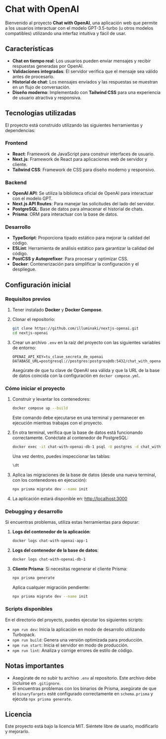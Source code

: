 # Chat with OpenAI

Bienvenido al proyecto **Chat with OpenAI**, una aplicación web que permite a los usuarios interactuar con el modelo GPT-3.5-turbo (u otros modelos compatibles) utilizando una interfaz intuitiva y fácil de usar.

## Características

- **Chat en tiempo real**: Los usuarios pueden enviar mensajes y recibir respuestas generadas por OpenAI.
- **Validaciones integradas**: El servidor verifica que el mensaje sea válido antes de procesarlo.
- **Historial de chat**: Los mensajes enviados y las respuestas se muestran en un flujo de conversación.
- **Diseño moderno**: Implementado con **Tailwind CSS** para una experiencia de usuario atractiva y responsiva.

## Tecnologías utilizadas

El proyecto está construido utilizando las siguientes herramientas y dependencias:

### Frontend
- **React**: Framework de JavaScript para construir interfaces de usuario.
- **Next.js**: Framework de React para aplicaciones web de servidor y cliente.
- **Tailwind CSS**: Framework de CSS para diseño moderno y responsivo.

### Backend
- **OpenAI API**: Se utiliza la biblioteca oficial de OpenAI para interactuar con el modelo GPT.
- **Next.js API Routes**: Para manejar las solicitudes del lado del servidor.
- **PostgreSQL**: Base de datos para almacenar el historial de chats.
- **Prisma**: ORM para interactuar con la base de datos.

### Desarrollo
- **TypeScript**: Proporciona tipado estático para mejorar la calidad del código.
- **ESLint**: Herramienta de análisis estático para garantizar la calidad del código.
- **PostCSS y Autoprefixer**: Para procesar y optimizar CSS.
- **Docker**: Contenerización para simplificar la configuración y el despliegue.

## Configuración inicial

### Requisitos previos

1. Tener instalado **Docker** y **Docker Compose**.
2. Clonar el repositorio:
   ```bash
   git clone https://github.com/illuminaki/nextjs-openai.git
   cd nextjs-openai
   ```

3. Crear un archivo `.env` en la raíz del proyecto con las siguientes variables de entorno:
   ```env
   OPENAI_API_KEY=tu_clave_secreta_de_openai
   DATABASE_URL=postgresql://postgres:postgres@db:5432/chat_with_openai
   ```

   Asegúrate de que tu clave de OpenAI sea válida y que la URL de la base de datos coincida con la configuración en `docker compose.yml`.

### Cómo iniciar el proyecto

1. Construir y levantar los contenedores:
   ```bash
   docker compose up --build
   ```

   Este comando debe ejecutarse en una terminal y permanecer en ejecución mientras trabajas con el proyecto.

2. En otra terminal, verifica que la base de datos está funcionando correctamente. Conéctate al contenedor de PostgreSQL:
   ```bash
   docker exec -it chat-with-openai-db-1 psql -U postgres -d chat_with_openai
   ```

   Una vez dentro, puedes inspeccionar las tablas:
   ```sql
   \dt
   ```

3. Aplica las migraciones de la base de datos (desde una nueva terminal, con los contenedores en ejecución):
   ```bash
   npx prisma migrate dev --name init
   ```

4. La aplicación estará disponible en:
   [http://localhost:3000](http://localhost:3000)

### Debugging y desarrollo

Si encuentras problemas, utiliza estas herramientas para depurar:

1. **Logs del contenedor de la aplicación**:
   ```bash
   docker logs chat-with-openai-app-1
   ```

2. **Logs del contenedor de la base de datos**:
   ```bash
   docker logs chat-with-openai-db-1
   ```

3. **Cliente Prisma**:
   Si necesitas regenerar el cliente Prisma:
   ```bash
   npx prisma generate
   ```

   Aplica cualquier migración pendiente:
   ```bash
   npx prisma migrate dev --name init
   ```

### Scripts disponibles

En el directorio del proyecto, puedes ejecutar los siguientes scripts:

- `npm run dev`: Inicia la aplicación en modo de desarrollo utilizando Turbopack.
- `npm run build`: Genera una versión optimizada para producción.
- `npm run start`: Inicia el servidor en modo de producción.
- `npm run lint`: Analiza y corrige errores de estilo de código.

## Notas importantes

- Asegúrate de no subir tu archivo `.env` al repositorio. Este archivo debe incluirse en `.gitignore`.
- Si encuentras problemas con los binarios de Prisma, asegúrate de que el `binaryTargets` esté configurado correctamente en `schema.prisma` y ejecuta `npx prisma generate`.

## Licencia

Este proyecto está bajo la licencia MIT. Siéntete libre de usarlo, modificarlo y mejorarlo.

